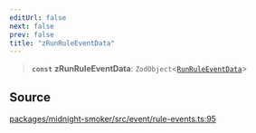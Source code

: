```yaml
---
editUrl: false
next: false
prev: false
title: "zRunRuleEventData"
---
```


> **`const`** **zRunRuleEventData**: `ZodObject`\<[`RunRuleEventData`](/api/midnight-smoker/midnight-smoker/event/type-aliases/runruleeventdata/)\>

## Source

[packages/midnight-smoker/src/event/rule-events.ts:95](https://github.com/boneskull/midnight-smoker/blob/417858b/packages/midnight-smoker/src/event/rule-events.ts#L95)
